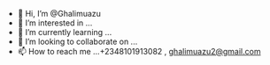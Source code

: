 - 👋 Hi, I’m @Ghalimuazu
- 👀 I’m interested in ...
- 🌱 I’m currently learning ...
- 💞️ I’m looking to collaborate on ...
- 📫 How to reach me ...+2348101913082 , ghalimuazu2@gmail.com

<!---
Ghalimuazu/Ghalimuazu is a ✨ special ✨ repository because its `README.md` (this file) appears on your GitHub profile.
You can click the Preview link to take a look at your changes.
--->
